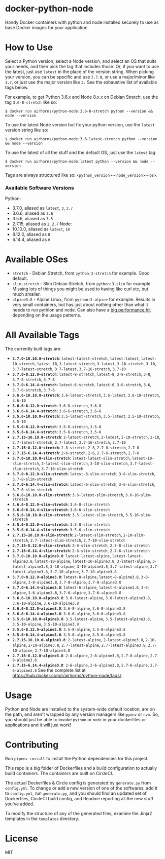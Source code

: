 <!---
Warning! This file is autogenerated by generate.py. To modify it, you must modify the template (Readme.md.jinja2)
and then rerun generate.py. See below for more details. Weird, I know, but its the easiest way to keep this sucker
up to date!
--->

# docker-python-node

Handy Docker containers with python and node installed securely to use as base Docker images for your application.

# How to Use

Select a Python version, select a Node version, and select an OS that suits your needs, and then pick the tag that includes those. Or, if you want to use the latest, just use `latest` in the place of the version string. When picking your version, you can be specific and use `3.7.0`, or use a major/minor like `3.7`, or just use the major version like `3.` See the exhaustive list of available tags below.

For example, to get Python 3.6.x and Node 8.x.x on Debian Stretch, use the tag `3.6-8-stretch` like so:

```
$ docker run airhorns/python-node:3.6-8-stretch python --version && node --version
```

To use the latest Node version but fix your python version, use the `latest` version string like so:

```
$ docker run airhorns/python-node:3.6-latest-stretch python --version && node --version
```

To use the latest of all the stuff and the default OS, just use the `latest` tag:

```
$ docker run airhorns/python-node:latest python --version && node --version
```

Tags are always structured like so: `<python_version>-<node_version>-<os>`.

### Available Software Versions

Python:
- 3.7.0, aliased as `latest`, `3`, `3.7`
- 3.6.6, aliased as `3.6`
- 3.5.6, aliased as `3.5`
- 2.7.15, aliased as `2`, `2.7`
Node:
- 10.10.0, aliased as `latest`, `10`
- 8.12.0, aliased as `8`
- 6.14.4, aliased as `6`
# Available OSes

 - `stretch` - Debian Stretch, from `python:3-stretch` for example. Good default.
 - `slim-stretch` - Slim Debian Stretch, from `python:3-slim` for example. Missing lots of things you might be used to having like curl etc, but much smaller.
 - `alpine3.8` - Alpine Linux, from `python:3-alpine` for example. Results in very small containers, but has just about nothing other than what it needs to run pythion and node. Can also have a [big performance hit](https://superuser.com/questions/1219609/why-is-the-alpine-docker-image-over-50-slower-than-the-ubuntu-image/1234279) depending on the usage patterns.

# All Available Tags

The currently built tags are:

- __`3.7.0-10.10.0-stretch`__: `latest-latest-stretch`, `latest-latest`, `latest-10-stretch`, `latest-10`, `3-latest-stretch`, `3-latest`, `3-10-stretch`, `3-10`, `3.7-latest-stretch`, `3.7-latest`, `3.7-10-stretch`, `3.7-10`
- __`3.7.0-8.12.0-stretch`__: `latest-8-stretch`, `latest-8`, `3-8-stretch`, `3-8`, `3.7-8-stretch`, `3.7-8`
- __`3.7.0-6.14.4-stretch`__: `latest-6-stretch`, `latest-6`, `3-6-stretch`, `3-6`, `3.7-6-stretch`, `3.7-6`
- __`3.6.6-10.10.0-stretch`__: `3.6-latest-stretch`, `3.6-latest`, `3.6-10-stretch`, `3.6-10`
- __`3.6.6-8.12.0-stretch`__: `3.6-8-stretch`, `3.6-8`
- __`3.6.6-6.14.4-stretch`__: `3.6-6-stretch`, `3.6-6`
- __`3.5.6-10.10.0-stretch`__: `3.5-latest-stretch`, `3.5-latest`, `3.5-10-stretch`, `3.5-10`
- __`3.5.6-8.12.0-stretch`__: `3.5-8-stretch`, `3.5-8`
- __`3.5.6-6.14.4-stretch`__: `3.5-6-stretch`, `3.5-6`
- __`2.7.15-10.10.0-stretch`__: `2-latest-stretch`, `2-latest`, `2-10-stretch`, `2-10`, `2.7-latest-stretch`, `2.7-latest`, `2.7-10-stretch`, `2.7-10`
- __`2.7.15-8.12.0-stretch`__: `2-8-stretch`, `2-8`, `2.7-8-stretch`, `2.7-8`
- __`2.7.15-6.14.4-stretch`__: `2-6-stretch`, `2-6`, `2.7-6-stretch`, `2.7-6`
- __`3.7.0-10.10.0-slim-stretch`__: `latest-latest-slim-stretch`, `latest-10-slim-stretch`, `3-latest-slim-stretch`, `3-10-slim-stretch`, `3.7-latest-slim-stretch`, `3.7-10-slim-stretch`
- __`3.7.0-8.12.0-slim-stretch`__: `latest-8-slim-stretch`, `3-8-slim-stretch`, `3.7-8-slim-stretch`
- __`3.7.0-6.14.4-slim-stretch`__: `latest-6-slim-stretch`, `3-6-slim-stretch`, `3.7-6-slim-stretch`
- __`3.6.6-10.10.0-slim-stretch`__: `3.6-latest-slim-stretch`, `3.6-10-slim-stretch`
- __`3.6.6-8.12.0-slim-stretch`__: `3.6-8-slim-stretch`
- __`3.6.6-6.14.4-slim-stretch`__: `3.6-6-slim-stretch`
- __`3.5.6-10.10.0-slim-stretch`__: `3.5-latest-slim-stretch`, `3.5-10-slim-stretch`
- __`3.5.6-8.12.0-slim-stretch`__: `3.5-8-slim-stretch`
- __`3.5.6-6.14.4-slim-stretch`__: `3.5-6-slim-stretch`
- __`2.7.15-10.10.0-slim-stretch`__: `2-latest-slim-stretch`, `2-10-slim-stretch`, `2.7-latest-slim-stretch`, `2.7-10-slim-stretch`
- __`2.7.15-8.12.0-slim-stretch`__: `2-8-slim-stretch`, `2.7-8-slim-stretch`
- __`2.7.15-6.14.4-slim-stretch`__: `2-6-slim-stretch`, `2.7-6-slim-stretch`
- __`3.7.0-10.10.0-alpine3.8`__: `latest-latest-alpine`, `latest-latest-alpine3.8`, `latest-10-alpine`, `latest-10-alpine3.8`, `3-latest-alpine`, `3-latest-alpine3.8`, `3-10-alpine`, `3-10-alpine3.8`, `3.7-latest-alpine`, `3.7-latest-alpine3.8`, `3.7-10-alpine`, `3.7-10-alpine3.8`
- __`3.7.0-8.12.0-alpine3.8`__: `latest-8-alpine`, `latest-8-alpine3.8`, `3-8-alpine`, `3-8-alpine3.8`, `3.7-8-alpine`, `3.7-8-alpine3.8`
- __`3.7.0-6.14.4-alpine3.8`__: `latest-6-alpine`, `latest-6-alpine3.8`, `3-6-alpine`, `3-6-alpine3.8`, `3.7-6-alpine`, `3.7-6-alpine3.8`
- __`3.6.6-10.10.0-alpine3.8`__: `3.6-latest-alpine`, `3.6-latest-alpine3.8`, `3.6-10-alpine`, `3.6-10-alpine3.8`
- __`3.6.6-8.12.0-alpine3.8`__: `3.6-8-alpine`, `3.6-8-alpine3.8`
- __`3.6.6-6.14.4-alpine3.8`__: `3.6-6-alpine`, `3.6-6-alpine3.8`
- __`3.5.6-10.10.0-alpine3.8`__: `3.5-latest-alpine`, `3.5-latest-alpine3.8`, `3.5-10-alpine`, `3.5-10-alpine3.8`
- __`3.5.6-8.12.0-alpine3.8`__: `3.5-8-alpine`, `3.5-8-alpine3.8`
- __`3.5.6-6.14.4-alpine3.8`__: `3.5-6-alpine`, `3.5-6-alpine3.8`
- __`2.7.15-10.10.0-alpine3.8`__: `2-latest-alpine`, `2-latest-alpine3.8`, `2-10-alpine`, `2-10-alpine3.8`, `2.7-latest-alpine`, `2.7-latest-alpine3.8`, `2.7-10-alpine`, `2.7-10-alpine3.8`
- __`2.7.15-8.12.0-alpine3.8`__: `2-8-alpine`, `2-8-alpine3.8`, `2.7-8-alpine`, `2.7-8-alpine3.8`
- __`2.7.15-6.14.4-alpine3.8`__: `2-6-alpine`, `2-6-alpine3.8`, `2.7-6-alpine`, `2.7-6-alpine3.8`
See the complete list at https://hub.docker.com/r/airhorns/python-node/tags/.

# Usage

Python and Node are installed to the system-wide default location, are on the path, and aren't wrapped by any version managers like `pyenv` or `nvm`. So, you should just be able to invoke `python` or `node` in your dockerfiles or applications and it will just work!

# Contributing

Run `pipenv install` to install the Python dependencies for this project.

This repo is a big folder of Dockerfiles and a build configuration to actually build containers. The containers are built on CircleCI.

The actual Dockerfiles & Circle config is generated by `generate.py` from `config.yml`. To change or add a new version of one of the softwares, add it to `config.yml`, run `generate.py`, and you should find an updated set of Dockerfiles, CircleCI build config, and Readme reporting all the new stuff you've added.

To modify the structure of any of the generated files, examine the Jinja2 templates in the `templates` directory.

# License

MIT